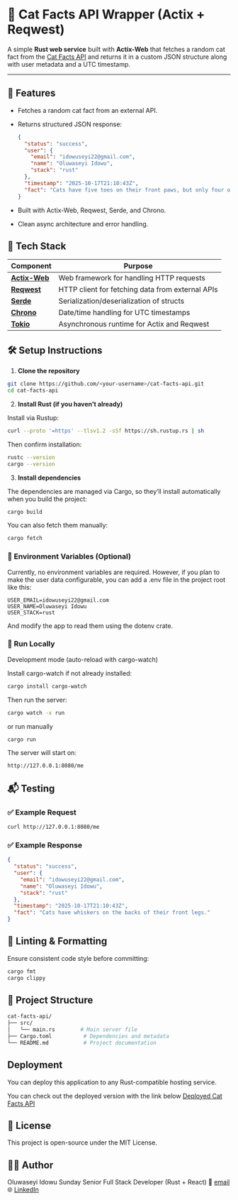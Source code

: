 # 🦀 Cat Facts API Wrapper (Actix + Reqwest)

A simple **Rust web service** built with **Actix-Web** that fetches a random cat fact from the [Cat Facts API](https://catfact.ninja/fact) and returns it in a custom JSON structure along with user metadata and a UTC timestamp.

---

## 🚀 Features

- Fetches a random cat fact from an external API.
- Returns structured JSON response:

  ```json
  {
    "status": "success",
    "user": {
      "email": "idowuseyi22@gmail.com",
      "name": "Oluwaseyi Idowu",
      "stack": "rust"
    },
    "timestamp": "2025-10-17T21:10:43Z",
    "fact": "Cats have five toes on their front paws, but only four on their back paws."
  }

- Built with Actix-Web, Reqwest, Serde, and Chrono.

- Clean async architecture and error handling.

## 🧩 Tech Stack

| Component                               | Purpose                                          |
| --------------------------------------- | ------------------------------------------------ |
| **[Actix-Web](https://actix.rs/)**      | Web framework for handling HTTP requests         |
| **[Reqwest](https://docs.rs/reqwest/)** | HTTP client for fetching data from external APIs |
| **[Serde](https://serde.rs/)**          | Serialization/deserialization of structs         |
| **[Chrono](https://docs.rs/chrono/)**   | Date/time handling for UTC timestamps            |
| **[Tokio](https://tokio.rs/)**          | Asynchronous runtime for Actix and Reqwest       |

## 🛠️ Setup Instructions

1. **Clone the repository**

```bash
git clone https://github.com/<your-username>/cat-facts-api.git
cd cat-facts-api
```

2. **Install Rust (if you haven’t already)**

Install via Rustup:

```bash
curl --proto '=https' --tlsv1.2 -sSf https://sh.rustup.rs | sh
```

Then confirm installation:

```bash
rustc --version
cargo --version
```

3. **Install dependencies**

The dependencies are managed via Cargo, so they’ll install automatically when you build the project:

```bash
cargo build
```

You can also fetch them manually:

```bash
cargo fetch
```

### 🧾 Environment Variables (Optional)

Currently, no environment variables are required.
However, if you plan to make the user data configurable, you can add a .env file in the project root like this:

```env
USER_EMAIL=idowuseyi22@gmail.com
USER_NAME=Oluwaseyi Idowu
USER_STACK=rust
```

And modify the app to read them using the dotenv crate.

### 🧪 Run Locally

Development mode (auto-reload with cargo-watch)

Install cargo-watch if not already installed:

```bash
cargo install cargo-watch
```

Then run the server:

```bash
cargo watch -x run
```

or run manually

```bash
cargo run
```

The server will start on:

```arduino
http://127.0.0.1:8080/me
```

## 📬 Testing

### ✅ Example Request

```bash
curl http://127.0.0.1:8080/me
```

### ✅ Example Response

```json
{
  "status": "success",
  "user": {
    "email": "idowuseyi22@gmail.com",
    "name": "Oluwaseyi Idowu",
    "stack": "rust"
  },
  "timestamp": "2025-10-17T21:10:43Z",
  "fact": "Cats have whiskers on the backs of their front legs."
}
```

## 🧹 Linting & Formatting

Ensure consistent code style before committing:

```bash
cargo fmt
cargo clippy
```

## 🧱 Project Structure

```bash
cat-facts-api/
├── src/
│   └── main.rs        # Main server file
├── Cargo.toml          # Dependencies and metadata
└── README.md           # Project documentation
```

## Deployment

You can deploy this application to any Rust-compatible hosting service.

You can check out the deployed version with the link below
[Deployed Cat Facts API](https://cat-facts-mkre.shuttle.app/me)

## 📄 License

This project is open-source under the MIT License.

## 👨‍💻 Author

Oluwaseyi Idowu Sunday
Senior Full Stack Developer (Rust + React)
📧 [email](idowuseyi22@gmail.com)
🌐 [LinkedIn](https://www.linkedin.com/in/oluwaseyi-idowu-sunday)
